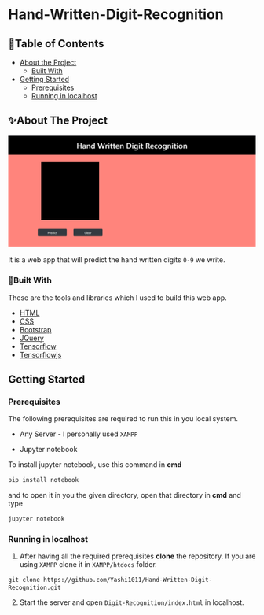 # Hand-Written-Digit-Recognition

<!-- TABLE OF CONTENTS -->

## 📜Table of Contents

- [About the Project](#✨about-the-project)
  - [Built With](#🧱built-with)
- [Getting Started](#getting-started)
  - [Prerequisites](#prerequisites)
  - [Running in localhost](#running-in-localhost)

<!-- ABOUT THE PROJECT -->

## ✨About The Project

![product-screenshot](images/screen.png)

It is a web app that will predict the hand written digits `0-9` we write.

### 🧱Built With

These are the tools and libraries which I used to build this web app.

- [HTML](https://developer.mozilla.org/en-US/docs/Web/HTML)
- [CSS](https://developer.mozilla.org/en-US/docs/Web/CSS)
- [Bootstrap](https://getbootstrap.com)
- [JQuery](https://jquery.com)
- [Tensorflow](https://www.tensorflow.org/api_docs/python/tf)
- [Tensorflowjs](https://www.tensorflow.org/js/tutorials/conversion/import_saved_model)

<!-- GETTING STARTED -->

## Getting Started

### Prerequisites

The following prerequisites are required to run this in you local system.

- Any Server - I personally used `XAMPP`

- Jupyter notebook

To install jupyter notebook, use this command in **cmd**

```sh
pip install notebook
```

and to open it in you the given directory, open that directory in **cmd** and type

```sh
jupyter notebook
```

### Running in localhost

1. After having all the required prerequisites **clone** the repository. If you are using `XAMPP` clone it in `XAMPP/htdocs` folder.

```git
git clone https://github.com/Yashi1011/Hand-Written-Digit-Recognition.git
```

2. Start the server and open `Digit-Recognition/index.html` in localhost.
